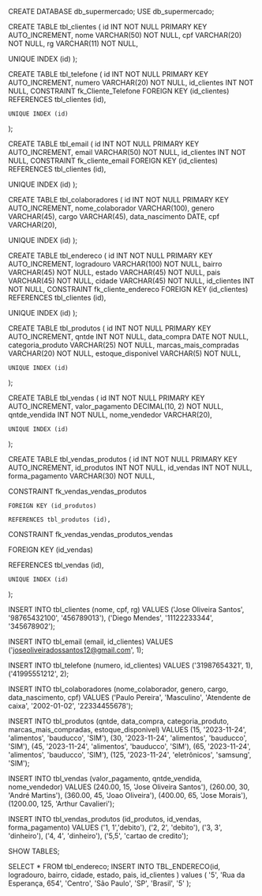 CREATE DATABASE db_supermercado;
USE db_supermercado;

CREATE TABLE tbl_clientes (
    id INT NOT NULL PRIMARY KEY AUTO_INCREMENT,
    nome VARCHAR(50) NOT NULL,
    cpf VARCHAR(20) NOT NULL,
    rg VARCHAR(11) NOT NULL,
   
   UNIQUE INDEX (id)
);

CREATE TABLE tbl_telefone (
    id INT NOT NULL PRIMARY KEY AUTO_INCREMENT,
    numero VARCHAR(20) NOT NULL,
    id_clientes INT NOT NULL,
    CONSTRAINT fk_Cliente_Telefone 
    FOREIGN KEY (id_clientes) 
    REFERENCES tbl_clientes (id),
    
    UNIQUE INDEX (id)
);

CREATE TABLE tbl_email (
    id INT NOT NULL PRIMARY KEY AUTO_INCREMENT,
    email VARCHAR(50) NOT NULL,
    id_clientes INT NOT NULL,
    CONSTRAINT fk_cliente_email 
    FOREIGN KEY (id_clientes) 
    REFERENCES tbl_clientes (id),
   
   UNIQUE INDEX (id)
);

CREATE TABLE tbl_colaboradores (
    id INT NOT NULL PRIMARY KEY AUTO_INCREMENT,
    nome_colaborador VARCHAR(100),
    genero VARCHAR(45),
    cargo VARCHAR(45),
    data_nascimento DATE,
    cpf VARCHAR(20),
   
   UNIQUE INDEX (id)
);

CREATE TABLE tbl_endereco (
    id INT NOT NULL PRIMARY KEY AUTO_INCREMENT,
    logradouro VARCHAR(100) NOT NULL,
    bairro VARCHAR(45) NOT NULL,
    estado VARCHAR(45) NOT NULL,
    pais VARCHAR(45) NOT NULL,
    cidade VARCHAR(45) NOT NULL,
    id_clientes INT NOT NULL,
    CONSTRAINT fk_cliente_endereco 
    FOREIGN KEY (id_clientes) 
    REFERENCES tbl_clientes (id),
  
  UNIQUE INDEX (id)
);

CREATE TABLE tbl_produtos (
    id INT NOT NULL PRIMARY KEY AUTO_INCREMENT,
    qntde INT NOT NULL,
    data_compra DATE NOT NULL,
    categoria_produto VARCHAR(25) NOT NULL,
    marcas_mais_compradas VARCHAR(20) NOT NULL,
    estoque_disponivel VARCHAR(5) NOT NULL,
    
    UNIQUE INDEX (id)
);

CREATE TABLE tbl_vendas (
    id INT NOT NULL PRIMARY KEY AUTO_INCREMENT,
    valor_pagamento DECIMAL(10, 2) NOT NULL,
    qntde_vendida INT NOT NULL,
    nome_vendedor VARCHAR(20),
    
    UNIQUE INDEX (id)
);

CREATE TABLE tbl_vendas_produtos (
    id INT NOT NULL PRIMARY KEY AUTO_INCREMENT,
    id_produtos INT NOT NULL,
    id_vendas INT NOT NULL,
    forma_pagamento VARCHAR(30) NOT NULL,
   
   CONSTRAINT fk_vendas_vendas_produtos 
    
    FOREIGN KEY (id_produtos) 
    
    REFERENCES tbl_produtos (id),
   
   CONSTRAINT fk_vendas_vendas_produtos_vendas 
   
   FOREIGN KEY (id_vendas) 
   
   REFERENCES tbl_vendas (id),
    
    UNIQUE INDEX (id)
);

INSERT INTO tbl_clientes (nome, cpf, rg) 
VALUES
('Jose Oliveira Santos', '98765432100', '456789013'),
('Diego Mendes', '11122233344', '345678902');


INSERT INTO tbl_email (email, id_clientes) 
VALUES
('joseoliveiradossantos12@gmail.com', 1);

INSERT INTO tbl_telefone (numero, id_clientes) 
VALUES 
('31987654321', 1),
('41995551212', 2);


INSERT INTO tbl_colaboradores (nome_colaborador, genero, cargo, data_nascimento, cpf) 
VALUES
('Paulo Pereira', 'Masculino', 'Atendente de caixa', '2002-01-02', '22334455678');


INSERT INTO tbl_produtos (qntde, data_compra, categoria_produto, marcas_mais_compradas, estoque_disponivel) 
VALUES
(15, '2023-11-24', 'alimentos', 'bauducco', 'SIM'),
(30, '2023-11-24', 'alimentos', 'bauducco', 'SIM'),
(45, '2023-11-24', 'alimentos', 'bauducco', 'SIM'),
(65, '2023-11-24', 'alimentos', 'bauducco', 'SIM'),
(125, '2023-11-24', 'eletrônicos', 'samsung', 'SIM');


INSERT INTO tbl_vendas (valor_pagamento, qntde_vendida, nome_vendedor) 
VALUES
(240.00, 15, 'Jose Oliveira Santos'),
(260.00, 30, 'André Martins'),
(360.00, 45, 'Joao Oliveira'),
(400.00, 65, 'Jose Morais'),
(1200.00, 125, 'Arthur Cavalieri');

INSERT INTO tbl_vendas_produtos (id_produtos, id_vendas, forma_pagamento) 
VALUES
('1, 1','debito'),
('2, 2', 'debito'),
('3, 3', 'dinheiro'),
('4, 4', 'dinheiro'),
('5,5', 'cartao de credito');


SHOW TABLES;


SELECT * FROM tbl_endereco;
INSERT INTO TBL_ENDERECO(id, 
						logradouro,
                        bairro,
                        cidade,
                        estado,
                        pais,
                        id_clientes
				)  values ( 
                          '5',
                          'Rua da Esperança, 654',
                          'Centro',
                          'São Paulo',
                          'SP',
                          'Brasil',
                          '5'
						);

